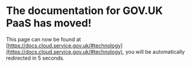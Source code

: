 # The documentation for GOV.UK PaaS has moved!
This page can now be found at [https://docs.cloud.service.gov.uk/#technology](https://docs.cloud.service.gov.uk/#technology), you will be automatically redirected in 5 seconds.